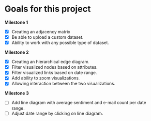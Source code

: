 # Goals for this project
**Milestone 1**
- [x] Creating an adjacency matrix
- [x] Be able to upload a custom dataset.
- [x] Ability to work with any possible type of dataset.

**Milestone 2**
- [x] Creating an hierarchical edge diagram.
- [x] Filter visualized nodes based on attributes.
- [x] Filter visualized links based on date range.
- [x] Add ability to zoom visualizations.
- [x] Allowing interaction between the two visualizations.

**Milestone 3**
- [ ] Add line diagram with average sentiment and e-mail count per date range.
- [ ] Adjust date range by clicking on line diagram.
